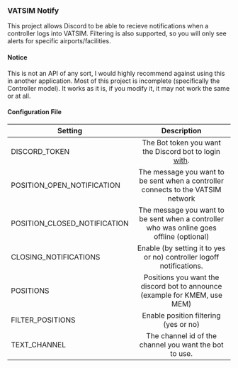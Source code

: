 ### VATSIM Notify

This project allows Discord to be able to recieve notifications when a controller logs into VATSIM.
Filtering is also supported, so you will only see alerts for specific airports/facilities.

#### Notice

This is not an API of any sort, I would highly recommend against using this in another application. 
Most of this project is incomplete (specifically the Controller model). It works as it is, if you modify
it, it may not work the same or at all.

#### Configuration File

| Setting | Description |
| ------- | :---------: |
| DISCORD_TOKEN | The Bot token you want the Discord bot to login [with](https://discordapi.com).|
| POSITION_OPEN_NOTIFICATION | The message you want to be sent when a controller connects to the VATSIM network|
| POSITION_CLOSED_NOTIFICATION | The message you want to be sent when a controller who was online goes offline (optional) |
| CLOSING_NOTIFICATIONS | Enable (by setting it to yes or no) controller logoff notifications. |
| POSITIONS | Positions you want the discord bot to announce (example for KMEM, use MEM) |
| FILTER_POSITIONS | Enable position filtering (yes or no) |
| TEXT_CHANNEL | The channel id of the channel you want the bot to use.
